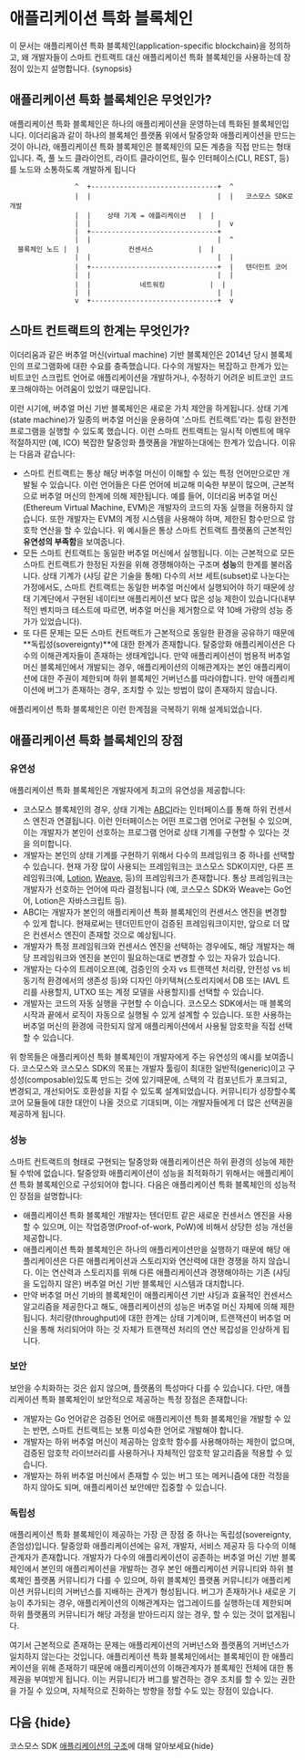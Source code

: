 <!--
order: 2
-->

# 애플리케이션 특화 블록체인

이 문서는 애플리케이션 특화 블록체인(application-specific blockchain)을 정의하고, 왜 개발자들이 스마트 컨트랙트 대신 애플리케이션 특화 블록체인을 사용하는데 장점이 있는지 설명합니다. {synopsis}

## 애플리케이션 특화 블록체인은 무엇인가?

애플리케이션 특화 블록체인은 하나의 애플리케이션을 운영하는데 특화된 블록체인입니다. 이더리움과 같이 하나의 블록체인 플랫폼 위에서 탈중앙화 애플리케이션을 만드는 것이 아니라, 애플리케이션 특화 블록체인은 블록체인의 모든 계층을 직접 만드는 형태입니다. 즉, 풀 노드 클라이언트, 라이트 클라이언트, 필수 인터페이스(CLI, REST, 등)를 노드와 소통하도록 개발하게 됩니다

```
                ^  +-------------------------------+  ^
                |  |                               |  |   코스모스 SDK로 개발
                |  |    상태 기계 = 애플리케이션   |  |
                |  |                               |  v
                |  +-------------------------------+
                |  |                               |  ^
  블록체인 노드 |  |            컨센서스           |  |
                |  |                               |  |
                |  +-------------------------------+  |   텐더민트 코어
                |  |                               |  |
                |  |            네트워킹           |  |
                |  |                               |  |
                v  +-------------------------------+  v
```

## 스마트 컨트랙트의 한계는 무엇인가?

이더리움과 같은 버추얼 머신(virtual machine) 기반 블록체인은 2014년 당시 블록체인의 프로그램화에 대한 수요를 충족했습니다. 다수의 개발자는 복잡하고 한계가 있는 비트코인 스크립트 언어로 애플리케이션을 개발하거나, 수정하기 어려운 비트코인 코드 포크해야하는 어려움이 있었기 때문입니다.

이런 시기에, 버추얼 머신 기반 블록체인은 새로운 가치 제안을 하게됩니다. 상태 기계(state machine)가 일종의 버추얼 머신을 운용하여 '스마트 컨트랙트'라는 튜링 완전한 프로그램을 실행할 수 있도록 했습니다. 이런 스마트 컨트랙트는 일시적 이벤트에 매우 적절하지만 (예, ICO) 복잡한 탈중앙화 플랫폼을 개발하는대에는 한계가 있습니다. 이유는 다음과 같습니다:

- 스마트 컨트랙트는 통상 해당 버추얼 머신이 이해할 수 있는 특정 언어만으로만 개발될 수 있습니다. 이런 언어들은 다른 언어에 비교해 미숙한 부분이 많으며, 근본적으로 버추얼 머신의 한계에 의해 제한됩니다. 예를 들어, 이더리움 버추얼 머신(Ethereum Virtual Machine, EVM)은 개발자의 코드의 자동 실행을 허용하지 않습니다. 또한 개발자는 EVM의 계정 시스템을 사용해야 하며, 제한된 함수만으로 암호학 연산을 할 수 있습니다. 위 예시들은 통상 스마트 컨트랙트 플랫폼의 근본적인 **유연성의 부족함**을 보여줍니다.
- 모든 스마트 컨트랙트는 동일한 버추얼 머신에서 실행됩니다. 이는 근본적으로 모든 스마트 컨트랙트가 한정된 자원을 위해 경쟁해야하는 구조며 **성능**의 한계를 불러옵니다. 상태 기계가 (샤딩 같은 기술을 통해) 다수의 서브 세트(subset)로 나눈다는 가정에서도, 스마트 컨트랙트는 동일한 버추얼 머신에서 실행되어야 하기 때문에 상태 기계단에서 구현된 네이티브 애플리케이션 보다 많은 성능 제한이 있습니다(내부적인 벤치마크 테스트에 따르면, 버추얼 머신을 제거함으로 약 10배 가량의 성능 증가가 있었습니다).
- 또 다른 문제는 모든 스마트 컨트랙트가 근본적으로 동일한 환경을 공유하기 때문에 **독립성(sovereignty)**에 대한 한계가 존재합니다. 탈중앙화 애플리케이션은 다수의 이해관계자들이 존재하는 생태계입니다. 만약 애플리케이션이 범용적 버추얼 머신 블록체인에서 개발되는 경우, 애플리케이션의 이해관계자는 본인 애플리케이션에 대한 주권이 제한되며 하위 블록체인 거버넌스를 따라야합니다. 만약 애플리케이션에 버그가 존재하는 경우, 조치할 수 있는 방법이 많이 존재하지 않습니다.

애플리케이션 특화 블록체인은 이런 한계점을 극복하기 위해 설계되었습니다.

## 애플리케이션 특화 블록체인의 장점

### 유연성

애플리케이션 특화 블록체인은 개발자에게 최고의 유연성을 제공합니다:

- 코스모스 블록체인의 경우, 상태 기계는 [ABCI](https://tendermint.com/docs/spec/abci/)라는 인터페이스를 통해 하위 컨센서스 엔진과 연결됩니다. 이런 인터페이스는 어떤 프로그램 언어로 구현될 수 있으며, 이는 개발자가 본인이 선호하는 프로그램 언어로 상태 기계를 구현할 수 있다는 것을 의미합니다.
- 개발자는 본인의 상태 기계를 구현하기 위해서 다수의 프레임워크 중 하나를 선택할 수 있습니다. 현재 가장 많이 사용되는 프레임워크는 코스모스 SDK이지만, 다른 프레임워크(예, [Lotion](https://github.com/nomic-io/lotion), [Weave](https://github.com/iov-one/weave), 등)의 프레임워크가 존재합니다. 통상 프레임워크는 개발자가 선호하는 언어에 따라 결정됩니다 (예, 코스모스 SDK와 Weave는 Go언어, Lotion은 자바스크립트 등).
- ABCI는 개발자가 본인의 애플리케이션 특화 블록체인의 컨센서스 엔진을 변경할 수 있게 합니다. 현재로써는 텐더민트만이 검증된 프레임워크이지만, 앞으로 더 많은 컨센서스 엔진이 존재할 것으로 예상됩니다.
- 개발자가 특정 프레임워크와 컨센서스 엔진을 선택하는 경우에도, 해당 개발자는 해당 프레임워크와 엔진을 본인이 필요하는대로 변경할 수 있는 자유가 있습니다.
- 개발자는 다수의 트레이오프(예, 검증인의 숫자 vs 트랜잭션 처리량, 안전성 vs 비동기적 환경에서의 생존성 등)와 디자인 아키텍쳐(스토리지에서 DB 또는 IAVL 트리를 사용할지, UTXO 또는 계정 모델을 사용할지)를 선택할 수 있습니다.
- 개발자는 코드의 자동 실행을 구현할 수 이습니다. 코스모스 SDK에서는 매 블록의 시작과 끝에서 로직이 자동으로 실행될 수 있게 설계할 수 있습니다. 또한 사용하는 버추얼 머신의 환경에 극한되지 않게 애플리케이션에서 사용될 암호학을 직접 선택할 수 있습니다.

위 항목들은 애플리케이션 특화 블록체인이 개발자에게 주는 유연성의 예시를 보여줍니다. 코스모스와 코스모스 SDK의 목표는 개발자 툴링이 최대한 일반적(generic)이고 구성성(composable)있도록 만드는 것에 있기때문에, 스택의 각 컴포넌트가 포크되고, 변경되고, 개선되어도 호환성을 지킬 수 있도록 설계되었습니다. 커뮤니티가 성장할수록 코어 모듈들에 대한 대안이 나올 것으로 기대되며, 이는 개발자들에게 더 많은 선택권을 제공하게 됩니다.

### 성능

스마트 컨트랙트의 형태로 구현되는 탈중앙화 애플리케이션은 하위 환경의 성능에 제한될 수밖에 없습니다. 탈중앙화 애플리케이션이 성능을 최적화하기 위해서는 애플리케이션 특화 블록체인으로 구성되어야 합니다. 다음은 애플리케이션 특화 블록체인의 성능적인 장점을 설명합니다:

- 애플리케이션 특화 블록체인 개발자는 텐더민트 같은 새로운 컨센서스 엔진을 사용할 수 있으며, 이는 작업증명(Proof-of-work, PoW)에 비해서 상당한 성능 개선을 제공합니다.
- 애플리케이션 특화 블록체인은 하나의 애플리케이션만을 실행하기 때문에 해당 애플리케이션은 다른 애플리케이션과 스토리지와 연산력에 대한 경쟁을 하지 않습니다. 이는 연산력과 스토리지를 위해 다른 애플리케이션과 경쟁해야하는 기존 (샤딩을 도입하지 않은) 버추얼 머신 기반 블록체인 시스템과 대치합니다.
- 만약 버추얼 머신 기바의 블록체인이 애플리케이션 기반 샤딩과 효율적인 컨센서스 알고리즘을 제공한다고 해도, 애플리케이션의 성능은 버추얼 머신 자체에 의해 제한됩니다. 처리량(throughput)에 대한 한계는 상태 기계이며, 트랜잭션이 버추얼 머신을 통해 처리되어야 하는 것 자체가 트랜잭션 처리의 연산 복잡성을 인상하게 됩니다.

### 보안 

보안을 수치화하는 것은 쉽지 않으며, 플랫폼의 특성마다 다를 수 있습니다. 다만, 애플리케이션 특화 블록체인이 보안적으로 제공하는 특정 장점은 존재합니다:

- 개발자는 Go 언어같은 검증된 언어로 애플리케이션 특화 블록체인을 개발할 수 있는 반면, 스마트 컨트랙트는 보통 미성숙한 언어로 개발해야 합니다.
- 개발자는 하위 버추얼 머신이 제공하는 암호학 함수를 사용해야하는 제한이 없으며, 검증된 암호학 라이브러리를 사용하거나 자체적인 암호학 알고리즘을 적용할 수 있습니다.
- 개발자는 하위 버추얼 머신에서 존재할 수 있는 버그 또는 메커니즘에 대한 걱정을 하지 않아도 되며, 애플리케이션 보안에만 집중할 수 있습니다.

### 독립성

애플리케이션 특화 블록체인이 제공하는 가장 큰 장점 중 하나는 독립성(sovereignty, 존엄성)입니다. 탈중앙화 애플리케이션에는 유저, 개발자, 서비스 제공자 등 다수의 이해 관계자가 존재합니다. 개발자가 다수의 애플리케이션이 공존하는 버추얼 머신 기반 블록체인에서 본인의 애플리케이션을 개발하는 경우 본인 애플리케이션 커뮤니티와 하위 블록체인 플랫폼 커뮤니티가 다를 수 있으며, 하위 블록체인 플랫폼 커뮤니티가 애플리케이션 커뮤니티의 거버넌스를 지배하는 관계가 형성됩니다. 버그가 존재하거나 새로운 기능이 추가되는 경우, 애플리케이션의 이해관계자는 업그레이드를 실행하는데 제한되며 하위 플랫폼의 커뮤니티가 해당 과정을 받아드리지 않는 경우, 할 수 있는 것이 없게됩니다.

여기서 근본적으로 존재하는 문제는 애플리케이션의 거버넌스와 플랫폼의 거버넌스가 일치하지 않는다는 것입니다. 애플리케이션 특화 블록체인에서는 블록체인이 한 애플리케이션을 위해 존재하기 때문에 애플리케이션의 이해관계자가 블록체인 전체에 대한 통제권을 부여받게 됩니다. 이는 커뮤니티가 버그를 발견하는 경우 조치를 할 수 있는 권한을 가질 수 있으며, 자체적으로 진화하는 방향을 정할 수도 있는 장점이 있습니다.

## 다음 {hide}

코스모스 SDK [애플리케이션의 구조](./sdk-app-architecture.md)에 대해 알아보세요{hide}
